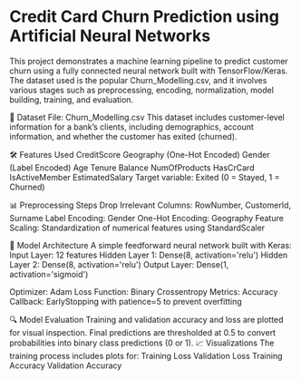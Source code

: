 # Credit Card Churn Prediction using Artificial Neural Networks

This project demonstrates a machine learning pipeline to predict customer churn using a fully connected neural network built with TensorFlow/Keras. The dataset used is the popular Churn_Modelling.csv, and it involves various stages such as preprocessing, encoding, normalization, model building, training, and evaluation.

📁 Dataset
File: Churn_Modelling.csv
This dataset includes customer-level information for a bank’s clients, including demographics, account information, and whether the customer has exited (churned).

🛠️ Features Used
CreditScore
Geography (One-Hot Encoded)
Gender (Label Encoded)
Age
Tenure
Balance
NumOfProducts
HasCrCard
IsActiveMember
EstimatedSalary
Target variable: Exited (0 = Stayed, 1 = Churned)

📊 Preprocessing Steps
Drop Irrelevant Columns: RowNumber, CustomerId, Surname
Label Encoding: Gender
One-Hot Encoding: Geography
Feature Scaling: Standardization of numerical features using StandardScaler

🧠 Model Architecture
A simple feedforward neural network built with Keras:
Input Layer: 12 features
Hidden Layer 1: Dense(8, activation='relu')
Hidden Layer 2: Dense(8, activation='relu')
Output Layer: Dense(1, activation='sigmoid')

Optimizer: Adam
Loss Function: Binary Crossentropy
Metrics: Accuracy
Callback: EarlyStopping with patience=5 to prevent overfitting

🔍 Model Evaluation
Training and validation accuracy and loss are plotted for visual inspection.
Final predictions are thresholded at 0.5 to convert probabilities into binary class predictions (0 or 1).
📈 Visualizations
The training process includes plots for:
Training Loss
Validation Loss
Training Accuracy
Validation Accuracy

